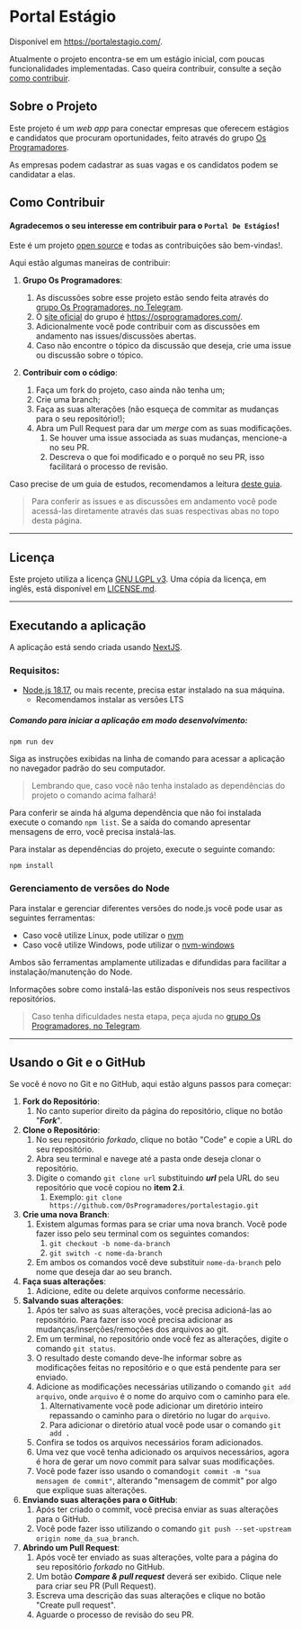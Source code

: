 # Portal Estágio

Disponível em https://portalestagio.com/.

Atualmente o projeto encontra-se em um estágio inicial, com poucas funcionalidades implementadas.
Caso queira contribuir, consulte a seção [como contribuir](#como-contribuir).

## Sobre o Projeto

Este projeto é um _web app_ para conectar empresas que oferecem estágios e candidatos que procuram oportunidades, feito através do grupo [Os Programadores](https://osprogramadores.com). 

As empresas podem cadastrar as suas vagas e os candidatos podem se candidatar a elas.

## Como Contribuir

#### Agradecemos o seu interesse em contribuir para o `Portal De Estágios`! 
Este é um projeto [open source](https://pt.wikipedia.org/wiki/C%C3%B3digo_aberto) e todas as contribuições são bem-vindas!. 

Aqui estão algumas maneiras de contribuir:

1. **Grupo Os Programadores**: 
   1. As discussões sobre esse projeto estão sendo feita através do [grupo Os Programadores, no Telegram](https://t.me/osprogramadores). 
   2. O [site oficial](https://osprogramadores.com) do grupo é https://osprogramadores.com/.
   2. Adicionalmente você pode contribuir com as discussões em andamento nas issues/discussões abertas.
   3. Caso não encontre o tópico da discussão que deseja, crie uma issue ou discussão sobre o tópico.
   
2. **Contribuir com o código**: 
   1. Faça um fork do projeto, caso ainda não tenha um;
   2. Crie uma branch;
   3. Faça as suas alterações (não esqueça de commitar as mudanças para o seu repositório!);
   4. Abra um Pull Request para dar um _merge_ com as suas modificações. 
      1. Se houver uma issue associada as suas mudanças, mencione-a no seu PR.
      2. Descreva o que foi modificado e o porquê no seu PR, isso facilitará o processo de revisão.

Caso precise de um guia de estudos, recomendamos a leitura [deste guia](GUIA.md).


> Para conferir as issues e as discussões em andamento você pode acessá-las diretamente através das suas respectivas abas no topo desta página.

---
## Licença

Este projeto utiliza a licença [GNU LGPL v3](https://www.gnu.org/licenses/lgpl-3.0.en.html). Uma cópia da licença, em inglês, está disponível em [LICENSE.md](LICENSE.md).

--- 

## Executando a aplicação

A aplicação está sendo criada usando [NextJS](https://nextjs.org/).

### Requisitos:

* [Node.js 18.17](https://nodejs.org/en), ou mais recente, precisa estar instalado na sua máquina. 
  * Recomendamos instalar as versões LTS

##### Comando para iniciar a aplicação em modo desenvolvimento:

```shell
npm run dev
```
Siga as instruções exibidas na linha de comando para acessar a aplicação no navegador padrão do seu computador.

> Lembrando que, caso você não tenha instalado as dependências do projeto o comando acima falhará! 
 
Para conferir se ainda há alguma dependência que não foi instalada execute o comando `npm list`. 
Se a saída do comando apresentar mensagens de erro, você precisa instalá-las.

Para instalar as dependências do projeto, execute o seguinte comando:  
```shell
npm install
```

### Gerenciamento de versões do Node

Para instalar e gerenciar diferentes versões do node.js você pode usar as seguintes ferramentas:

- Caso você utilize Linux, pode utilizar o [nvm](https://github.com/nvm-sh/nvm)
- Caso você utilize Windows, pode utilizar o [nvm-windows](https://github.com/coreybutler/nvm-windows)

Ambos são ferramentas amplamente utilizadas e difundidas para facilitar a instalação/manutenção do Node.

Informações sobre como instalá-las estão disponíveis nos seus respectivos repositórios. 

> Caso tenha dificuldades nesta etapa, peça ajuda no [grupo Os Programadores, no Telegram](https://t.me/osprogramadores). 

--- 

## Usando o Git e o GitHub

Se você é novo no Git e no GitHub, aqui estão alguns passos para começar:

1. **Fork do Repositório**: 
   1. No canto superior direito da página do repositório, clique no botão "**_Fork_**".
1. **Clone o Repositório**: 
   1. No seu repositório _forkado_, clique no botão "Code" e copie a URL do seu repositório.
   1. Abra seu terminal e navege até a pasta onde deseja clonar o repositório.
   1. Digite o comando `git clone url` substituindo _**url**_ pela URL do seu repositório que você copiou no **item 2.i**. 
      1. Exemplo: 
`git clone https://github.com/OsProgramadores/portalestagio.git`
1. **Crie uma nova Branch**: 
   1. Existem algumas formas para se criar uma nova branch. Você pode fazer isso pelo seu terminal com os seguintes comandos:
      1. `git checkout -b nome-da-branch`
      1. `git switch -c nome-da-branch`
   1. Em ambos os comandos você deve substituir `nome-da-branch` pelo nome que deseja dar ao seu branch.
1. **Faça suas alterações**:
   1. Adicione, edite ou delete arquivos conforme necessário.
1. **Salvando suas alterações**:
   1. Após ter salvo as suas alterações, você precisa adicioná-las ao repositório. Para fazer isso você precisa adicionar as mudanças/inserções/remoções dos arquivos ao git.
   1. Em um terminal, no repositório onde você fez as alterações, digite o comando `git status`.
   1. O resultado deste comando deve-lhe informar sobre as modificações feitas no repositório e o que está pendente para ser enviado.
   1. Adicione as modificações necessárias utilizando o comando `git add arquivo`, onde  `arquivo` é o nome do arquivo com o caminho para ele.
      1. Alternativamente você pode adicionar um diretório inteiro repassando o caminho para o diretório no lugar do `arquivo`. 
      1. Para adicionar o diretório atual você pode usar o comando `git add .`
   1. Confira se todos os arquivos necessários foram adicionados.
   1. Uma vez que você tenha adicionado os arquivos necessários, agora é hora de gerar um novo commit para salvar suas modificações.
   1. Você pode fazer isso usando o comando`git commit -m "sua mensagem de commit"`, alterando "mensagem de commit" por algo que explique suas alterações.
1. **Enviando suas alterações para o GitHub**:
   1. Após ter criado o commit, você precisa enviar as suas alterações para o GitHub.
   1. Você pode fazer isso utilizando o comando `git push --set-upstream origin nome_da_sua_branch`.
1. **Abrindo um Pull Request**: 
   1. Após você ter enviado as suas alterações, volte para a página do seu repositório _forkado_ no GitHub.
   1. Um botão _**Compare & pull request**_ deverá ser exibido. Clique nele para criar seu PR (Pull Request).
   1. Escreva uma descrição das suas alterações e clique no botão "Create pull request".
   1. Aguarde o processo de revisão do seu PR.

